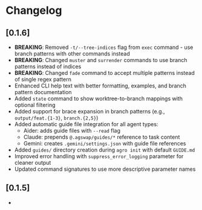 # Changelog

## [0.1.6]

- **BREAKING**: Removed `-t/--tree-indices` flag from `exec` command - use branch patterns with other commands instead
- **BREAKING**: Changed `muster` and `surrender` commands to use branch patterns instead of indices
- **BREAKING**: Changed `fade` command to accept multiple patterns instead of single regex pattern
- Enhanced CLI help text with better formatting, examples, and branch pattern documentation
- Added `state` command to show worktree-to-branch mappings with optional filtering
- Added support for brace expansion in branch patterns (e.g., `output/feat.{1-3}`, `branch.{2,5}`)
- Added automatic guide file integration for all agent types:
  - Aider: adds guide files with `--read` flag
  - Claude: prepends `@.agswap/guides/*` reference to task content
  - Gemini: creates `.gemini/settings.json` with guide file references
- Added `guides/` directory creation during `agro init` with default `GUIDE.md`
- Improved error handling with `suppress_error_logging` parameter for cleaner output
- Updated command signatures to use more descriptive parameter names

## [0.1.5]

-